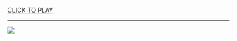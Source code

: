 
<a href="https://premium76.site?title=unblocking_games&ref=13M">CLICK TO PLAY</a></h3>
<hr>

<a href="https://premium76.site?title=unblocking_games&ref=13M"><img src="https://clearcache.store/games.png"></a>


